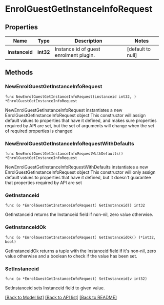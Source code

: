 # EnrolGuestGetInstanceInfoRequest

## Properties

Name | Type | Description | Notes
------------ | ------------- | ------------- | -------------
**Instanceid** | **int32** | Instance id of guest enrolment plugin. | [default to null]

## Methods

### NewEnrolGuestGetInstanceInfoRequest

`func NewEnrolGuestGetInstanceInfoRequest(instanceid int32, ) *EnrolGuestGetInstanceInfoRequest`

NewEnrolGuestGetInstanceInfoRequest instantiates a new EnrolGuestGetInstanceInfoRequest object
This constructor will assign default values to properties that have it defined,
and makes sure properties required by API are set, but the set of arguments
will change when the set of required properties is changed

### NewEnrolGuestGetInstanceInfoRequestWithDefaults

`func NewEnrolGuestGetInstanceInfoRequestWithDefaults() *EnrolGuestGetInstanceInfoRequest`

NewEnrolGuestGetInstanceInfoRequestWithDefaults instantiates a new EnrolGuestGetInstanceInfoRequest object
This constructor will only assign default values to properties that have it defined,
but it doesn't guarantee that properties required by API are set

### GetInstanceid

`func (o *EnrolGuestGetInstanceInfoRequest) GetInstanceid() int32`

GetInstanceid returns the Instanceid field if non-nil, zero value otherwise.

### GetInstanceidOk

`func (o *EnrolGuestGetInstanceInfoRequest) GetInstanceidOk() (*int32, bool)`

GetInstanceidOk returns a tuple with the Instanceid field if it's non-nil, zero value otherwise
and a boolean to check if the value has been set.

### SetInstanceid

`func (o *EnrolGuestGetInstanceInfoRequest) SetInstanceid(v int32)`

SetInstanceid sets Instanceid field to given value.



[[Back to Model list]](../README.md#documentation-for-models) [[Back to API list]](../README.md#documentation-for-api-endpoints) [[Back to README]](../README.md)


